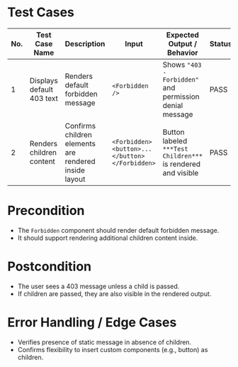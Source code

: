 # Test Cases

| No. | Test Case Name | Description | Input | Expected Output / Behavior | Status |
|-----|----------------|-------------|-------|----------------------------|--------|
| 1   | Displays default 403 text | Renders default forbidden message | `<Forbidden />` | Shows `"403 - Forbidden"` and permission denial message | PASS |
| 2   | Renders children content | Confirms children elements are rendered inside layout | `<Forbidden><button>...</button></Forbidden>` | Button labeled `***Test Children***` is rendered and visible | PASS |

# Precondition
- The `Forbidden` component should render default forbidden message.
- It should support rendering additional children content inside.

# Postcondition
- The user sees a 403 message unless a child is passed.
- If children are passed, they are also visible in the rendered output.

# Error Handling / Edge Cases
- Verifies presence of static message in absence of children.
- Confirms flexibility to insert custom components (e.g., button) as children.
